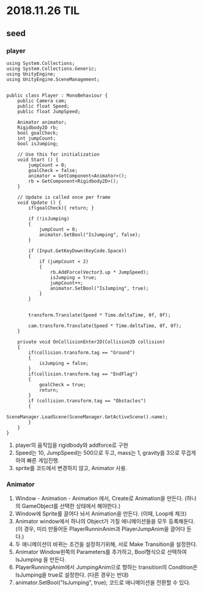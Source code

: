 ﻿# 2018.11.26 TIL## seed### player```using System.Collections;using System.Collections.Generic;using UnityEngine;using UnityEngine.SceneManagement;public class Player : MonoBehaviour {	public Camera cam;	public float Speed;	public float JumpSpeed;	Animator animator;	Rigidbody2D rb;	bool goalCheck;	int jumpCount;	bool isJumping;	// Use this for initialization	void Start () {		jumpCount = 0;		goalCheck = false;		animator = GetComponent<Animator>();		rb = GetComponent<Rigidbody2D>();	}		// Update is called once per frame	void Update () {		if(goalCheck){ return; }		if (!isJumping)		{			jumpCount = 0;			animator.SetBool("IsJumping", false);		}		if (Input.GetKeyDown(KeyCode.Space))		{			if (jumpCount < 2)			{				rb.AddForce(Vector3.up * JumpSpeed);				isJumping = true;				jumpCount++;				animator.SetBool("IsJumping", true);			}		}				transform.Translate(Speed * Time.deltaTime, 0f, 0f);		cam.transform.Translate(Speed * Time.deltaTime, 0f, 0f);	}	private void OnCollisionEnter2D(Collision2D collision)	{		if(collision.transform.tag == "Ground")		{			isJumping = false;		}		if(collision.transform.tag == "EndFlag")		{			goalCheck = true;			return;		}		if (collision.transform.tag == "Obstacles")		{			SceneManager.LoadScene(SceneManager.GetActiveScene().name);		}	}}```1. player의 움직임을 rigidbody와 addforce로 구현2. Speed는 10, JumpSpeed는 500으로 두고, mass는 1, gravity를 3으로 무겁게 하여 빠른 게임진행.3. sprite를 코드에서 변경하지 않고, Animator 사용.### Animator1. Window - Animation - Animation 에서, Create로 Animation을 만든다. (하나의 GameObject를 선택한 상태에서 해야한다.)2. Window에 Sprite를 끌어다 놔서 Animation을 만든다. (이때, Loop에 체크)3. Animator window에서 하나의 Object가 가질 에니메이션들을 모두 등록해둔다. (이 경우, 미리 만들어둔 PlayerRunninAnim과 PlayerJumpAnim을 끌어다 둔다.)4. 두 애니메이션이 바뀌는 조건을 설정하기위해, 서로 Make Transition을 설정한다.5. Animator Window왼쪽의 Parameters를 추가하고, Bool형식으로 선택하여 IsJumping 을 만든다.6. PlayerRunningAnim에서 JumpingAnim으로 향하는 transition의 Condition은 IsJumping을 true로 설정한다. (다른 경우는 반대)7. animator.SetBool("IsJumping", true);코드로 애니메이션을 전환할 수 있다.